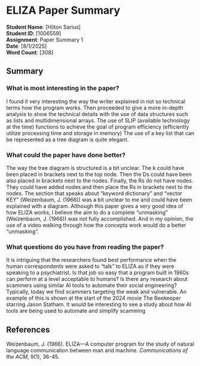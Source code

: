 # ELIZA Paper Summary

**Student Name**: [Hilton Sarius]  
**Student ID**: [1006559]  
**Assignment**: Paper Summary 1  
**Date**: [8/1/2025]  
**Word Count**: [308]

## Summary

### What is most interesting in the paper?

I found it very interesting the way the writer explained in not so technical terms how the program works. Then proceeded to give a more in-depth analysis to show the technical details with the use of data structures such as lists and multidimensional arrays. The use of SLIP (available technology at the time) functions to achieve the goal of program efficiency (efficiently utilize processing time and storage in memory)
The use of a key list that can be represented as a tree diagram is quite elegant. 

### What could the paper have done better?

The way the tree diagram is structured is a bit unclear. The k could have been placed in brackets next to the top node. Then the Ds could have been also placed in brackets next to the nodes. Finally, the Rs do not have nodes. They could have added nodes and then place the Rs in brackets next to the nodes. The section that speaks about “keyword dictionary” and “vector KEY” (Weizenbaum, J. (1966)) was a bit unclear to me and could have been explained with a diagram. Although this paper gives a very good idea of how ELIZA works, I believe the aim to do a complete “unmasking” (Weizenbaum, J. (1966)) was not fully accomplished. And in my opinion, the use of a video walking through how the concepts work would do a better “unmasking”.

### What questions do you have from reading the paper?

It is intriguing that the researchers found best performance when the human correspondents were asked to “talk” to ELIZA as if they were speaking to a psychiatrist. Is that job so easy that a program built in 1960s can perform at a level acceptable to humans? Is there any research about scammers using similar AI tools to automate their social engineering? Typically, today we find scammers targeting the weak and vulnerable. An example of this is shown at the start of the 2024 movie The Beekeeper starring Jason Statham. It would be interesting to see a study about how AI tools are being used to automate and simplify scamming


## References
Weizenbaum, J. (1966). ELIZA—A computer program for the study of natural language communication between man and machine. *Communications of the ACM*, 9(1), 36-45.
